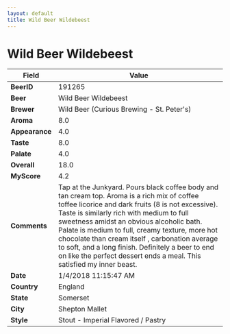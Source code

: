 ```yaml
---
layout: default
title: Wild Beer Wildebeest
---
```


# Wild Beer Wildebeest

| Field         | Value     |
|---------------|-----------|
| **BeerID** | 191265 |
| **Beer** | Wild Beer Wildebeest |
| **Brewer** | Wild Beer (Curious Brewing - St. Peter&#39;s) |
| **Aroma** | 8.0 |
| **Appearance** | 4.0 |
| **Taste** | 8.0 |
| **Palate** | 4.0 |
| **Overall** | 18.0 |
| **MyScore** | 4.2 |
| **Comments** | Tap at the Junkyard. Pours black coffee body and tan cream top. Aroma is a rich mix of coffee toffee licorice and dark fruits &#40;8 is not excessive&#41;. Taste is similarly rich with medium to full sweetness amidst an obvious alcoholic bath. Palate is medium to full, creamy texture, more hot chocolate than cream itself , carbonation average to soft, and a long finish. Definitely a beer to end on like the perfect dessert ends a meal. This satisfied my inner beast. |
| **Date** | 1/4/2018 11:15:47 AM |
| **Country** | England |
| **State** | Somerset |
| **City** | Shepton Mallet |
| **Style** | Stout - Imperial Flavored / Pastry |
